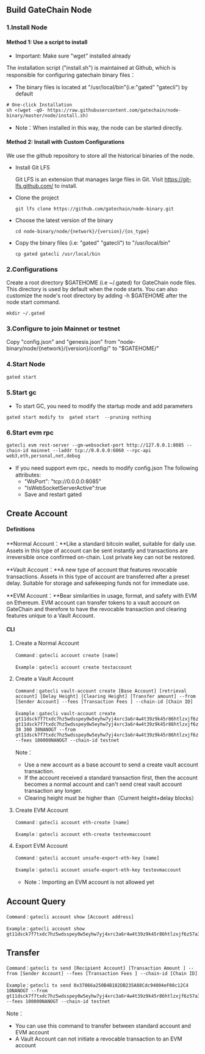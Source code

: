 
## Build GateChain Node

### 1.Install Node

#### Method 1: Use a script to install

* Important: Make sure "wget" installed already

The installation script ("install.sh") is maintained at Github, which is responsible for configuring gatechain binary files：

* The binary files is located at "/usr/local/bin"(i.e:"gated" "gatecli") by default

```
# One-click Installation
sh <(wget -qO- https://raw.githubusercontent.com/gatechain/node-binary/master/node/install.sh)
```

* Note：When installed in this way, the node can be started directly.

#### Method 2: Install with Custom Configurations

We use the github repository to store all the historical binaries of the node.

* Install Git LFS

  Git LFS is an extension that manages large files in Git. Visit https://git-lfs.github.com/ to install.

* Clone the project
	
	```
	git lfs clone https://github.com/gatechain/node-binary.git
	```
* Choose the latest version of the binary

	```
	cd node-binary/node/{network}/{version}/{os_type}
	```
* Copy the binary files (i.e: "gated" "gatecli") to "/usr/local/bin"
	
	```
	cp gated gatecli /usr/local/bin
	```


### 2.Configurations 

Create a root directory $GATEHOME (i.e ~/.gated) for GateChain node files. This directory is used by default when the node starts. You can also customize the node's root directory by adding  -h $GATEHOME after the node start command.

```
mkdir ~/.gated
```


### 3.Configure to join Mainnet or testnet

Copy "config.json" and "genesis.json" from "node-binary/node/{network}/{version}/config/" to "$GATEHOME/"


### 4.Start Node

```bash
gated start
```

### 5.Start gc 

- To start GC, you need to modify the startup mode and add parameters

```
gated start modify to  gated start  --pruning nothing
```

### 6.Start evm rpc

```
gatecli evm rest-server --gm-websocket-port http://127.0.0.1:8085 --chain-id mainnet --laddr tcp://0.0.0.0:6060 --rpc-api web3,eth,personal,net,debug

```

* If you need support evm rpc，needs to modify config.json The following attributes:
	* "WsPort": "tcp://0.0.0.0:8085"
	* "IsWebSocketServerActive":true  
	* Save and restart gated
	

## Create Account

#### Definitions

**Normal Account：**Like a standard bitcoin wallet, suitable for daily use. Assets in this type of account can be sent instantly and transactions are irreversible once confirmed on-chain. Lost private key can not be restored.

**Vault Account：**A new type of account that features revocable transactions. Assets in this type of account are transferred after a preset delay. Suitable for storage and safekeeping funds not for immediate use.

**EVM Account：**Bear similarities in usage, format, and safety with EVM on Ethereum. EVM account can transfer tokens to a vault account on GateChain and therefore to have the revocable transaction and clearing features unique to a Vault Account.


#### CLI

1. Create a Normal Account
	
	```
	Command：gatecli account create [name]
	
	Example：gatecli account create testaccount
	
	```
2. Create a Vault Account
	
	```
	Command：gatecli vault-account create [Base Account] [retrieval  account] [Delay Height] [Clearing Height] [Transfer amount] --from [Sender Account] --fees [Transaction Fees ] --chain-id [Chain ID]
	
	Example：gatecli vault-account create gt11dsck7f7txdc7hz5wdsspey0w5eyhw7yj4xrc3a6r4w4t39z9k45r86htlzxjf6z57an2r7 gt11dsck7f7txdc7hz5wdsspey0w5eyhw7yj4xrc3a6r4w4t39z9k45r86htlzxjf6z57a3457 38 300 30NANOGT --from gt11dsck7f7txdc7hz5wdsspey0w5eyhw7yj4xrc3a6r4w4t39z9k45r86htlzxjf6z57a3457 --fees 100000NANOGT --chain-id testnet
	
	```
	Note：

	* Use a new account as a base account to send a create vault account transaction.
	* If the account received a standard transaction first, then the account becomes a normal account and can't send creat vault account transaction any longer. 
	* Clearing height must be higher than（Current height+delay blocks）

3. Create EVM Account

	```
	Command：gatecli account eth-create [name]
	
	Example：gatecli account eth-create testevmaccount
	
	```

4. Export EVM Account

	```
	Command：gatecli account unsafe-export-eth-key [name]
	
	Example：gatecli account unsafe-export-eth-key testevmaccount
	
	```

	* Note：Importing an EVM account is not allowed yet


## Account Query

```
Command：gatecli account show [Account address]

Example：gatecli account show gt11dsck7f7txdc7hz5wdsspey0w5eyhw7yj4xrc3a6r4w4t39z9k45r86htlzxjf6z57a3457

```

## Transfer

```
Command：gatecli tx send [Recipient Account] [Transaction Amount ] --from [Sender Account] --fees [Transaction Fees ] --chain-id [Chain ID]

Example：gatecli tx send 0x37866a250B4B182DB235A88Cdc94004eF08c12C4 10NANOGT --from gt11dsck7f7txdc7hz5wdsspey0w5eyhw7yj4xrc3a6r4w4t39z9k45r86htlzxjf6z57a3457 --fees 100000NANOGT --chain-id testnet

```

Note：

* You can use this command to transfer between standard account and EVM account
* A Vault Account can not initiate a revocable transaction to an EVM account




